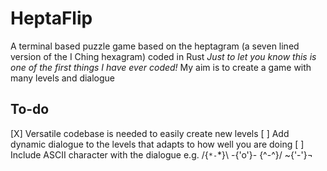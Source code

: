 # HeptaFlip
A terminal based puzzle game based on the heptagram (a seven lined version of the I Ching hexagram) coded in Rust
*Just to let you know this is one of the first things I have ever coded!*
My aim is to create a game with many levels and dialogue

## To-do

[X] Versatile codebase is needed to easily create new levels
[ ] Add dynamic dialogue to the levels that adapts to how well you are doing
[ ] Include ASCII character with the dialogue e.g. /{`*-`*}\  -{'o'}-  \{^-^}/  ~{'-'}¬
